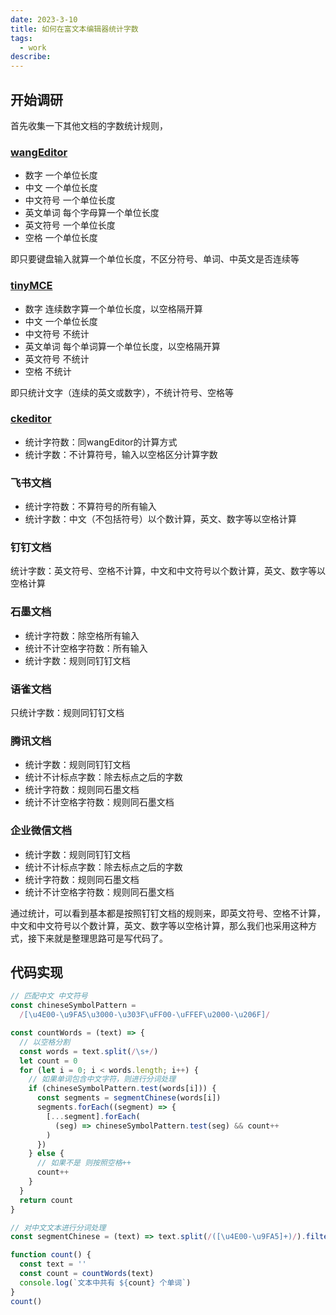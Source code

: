 ```yaml
---
date: 2023-3-10
title: 如何在富文本编辑器统计字数
tags:
  - work
describe: 
---
```


## 开始调研

首先收集一下其他文档的字数统计规则，

### [wangEditor](https://www.wangeditor.com/demo/)

- 数字 一个单位长度
- 中文 一个单位长度
- 中文符号 一个单位长度
- 英文单词 每个字母算一个单位长度
- 英文符号 一个单位长度
- 空格 一个单位长度

即只要键盘输入就算一个单位长度，不区分符号、单词、中英文是否连续等

### [tinyMCE](https://www.tiny.cloud/docs/demo/full-featured/)

- 数字 连续数字算一个单位长度，以空格隔开算
- 中文 一个单位长度
- 中文符号 不统计
- 英文单词 每个单词算一个单位长度，以空格隔开算
- 英文符号 不统计
- 空格 不统计

即只统计文字（连续的英文或数字），不统计符号、空格等

### [ckeditor](https://ckeditor.com/ckeditor-5/demo/feature-rich/)

- 统计字符数：同wangEditor的计算方式
- 统计字数：不计算符号，输入以空格区分计算字数

### 飞书文档

- 统计字符数：不算符号的所有输入
- 统计字数：中文（不包括符号）以个数计算，英文、数字等以空格计算

### 钉钉文档

统计字数：英文符号、空格不计算，中文和中文符号以个数计算，英文、数字等以空格计算

### 石墨文档

- 统计字符数：除空格所有输入
- 统计不计空格字符数：所有输入
- 统计字数：规则同钉钉文档

### 语雀文档

只统计字数：规则同钉钉文档

### 腾讯文档

- 统计字数：规则同钉钉文档
- 统计不计标点字数：除去标点之后的字数
- 统计字符数：规则同石墨文档
- 统计不计空格字符数：规则同石墨文档

### 企业微信文档

- 统计字数：规则同钉钉文档
- 统计不计标点字数：除去标点之后的字数
- 统计字符数：规则同石墨文档
- 统计不计空格字符数：规则同石墨文档

通过统计，可以看到基本都是按照钉钉文档的规则来，即英文符号、空格不计算，中文和中文符号以个数计算，英文、数字等以空格计算，那么我们也采用这种方式，接下来就是整理思路可是写代码了。

## 代码实现

```js
// 匹配中文 中文符号
const chineseSymbolPattern =
  /[\u4E00-\u9FA5\u3000-\u303F\uFF00-\uFFEF\u2000-\u206F]/

const countWords = (text) => {
  // 以空格分割
  const words = text.split(/\s+/)
  let count = 0
  for (let i = 0; i < words.length; i++) {
    // 如果单词包含中文字符，则进行分词处理
    if (chineseSymbolPattern.test(words[i])) {
      const segments = segmentChinese(words[i])
      segments.forEach((segment) => {
        [...segment].forEach(
          (seg) => chineseSymbolPattern.test(seg) && count++
        )
      })
    } else {
      // 如果不是 则按照空格++
      count++
    }
  }
  return count
}

// 对中文文本进行分词处理
const segmentChinese = (text) => text.split(/([\u4E00-\u9FA5]+)/).filter((seg) => seg !== '')

function count() {
  const text = ''
  const count = countWords(text)
  console.log(`文本中共有 ${count} 个单词`)
}
count()

```